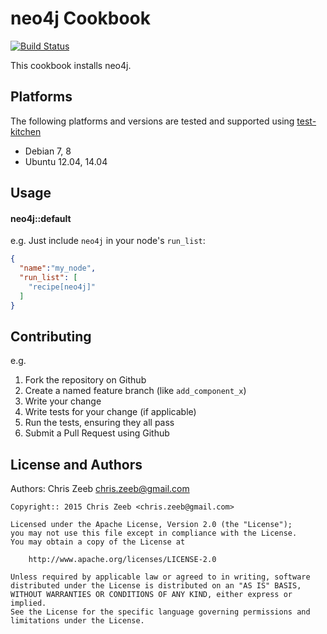neo4j Cookbook
==============
[![Build Status](https://travis-ci.org/czeeb/neo4j-cookbook.svg)](https://travis-ci.org/czeeb/neo4j-cookbook)

This cookbook installs neo4j.

Platforms
---------
The following platforms and versions are tested and supported using [test-kitchen](http://kitchen.ci/)

* Debian 7, 8
* Ubuntu 12.04, 14.04

Usage
-----
#### neo4j::default

e.g.
Just include `neo4j` in your node's `run_list`:

```json
{
  "name":"my_node",
  "run_list": [
    "recipe[neo4j]"
  ]
}
```

Contributing
------------
e.g.
1. Fork the repository on Github
2. Create a named feature branch (like `add_component_x`)
3. Write your change
4. Write tests for your change (if applicable)
5. Run the tests, ensuring they all pass
6. Submit a Pull Request using Github

License and Authors
-------------------
Authors: Chris Zeeb <chris.zeeb@gmail.com>

```text
Copyright:: 2015 Chris Zeeb <chris.zeeb@gmail.com>

Licensed under the Apache License, Version 2.0 (the "License");
you may not use this file except in compliance with the License.
You may obtain a copy of the License at

    http://www.apache.org/licenses/LICENSE-2.0

Unless required by applicable law or agreed to in writing, software
distributed under the License is distributed on an "AS IS" BASIS,
WITHOUT WARRANTIES OR CONDITIONS OF ANY KIND, either express or implied.
See the License for the specific language governing permissions and
limitations under the License.
```

